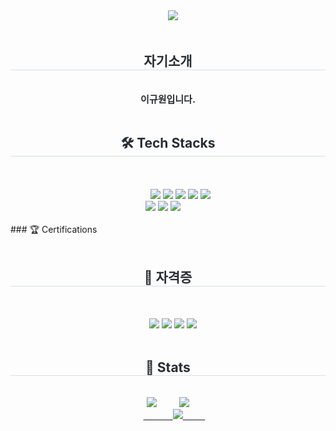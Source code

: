 <div align="center">
    <img src="https://capsule-render.vercel.app/api?type=rounded&color=gradient&height=120&text=Hello&animation=&fontColor=000000&fontSize=70" />
</div>

<div align="center"> 
    <h2 style="border-bottom: 1px solid #d8dee4; color: #282d33;"> 자기소개 </h2>  
    <div style="font-weight: 700; font-size: 15px; text-align: center; color: #282d33;"> 이규원입니다. </div>
</div>

<div align="center">
    <h2 style="border-bottom: 1px solid #d8dee4; color: #282d33;"> 🛠️ Tech Stacks </h2> <br> 
    <div style="margin: 0 auto; text-align: center;" align="center"> 
        <img src="https://img.shields.io/badge/HTML5-E34F26?style=for-the-badge&logo=HTML5&logoColor=white"> <img src="https://img.shields.io/badge/CSS3-1572B6?style=for-the-badge&logo=CSS3&logoColor=white"> <img src="https://img.shields.io/badge/C-A8B9CC?style=for-the-badge&logo=C&logoColor=white"> <img src="https://img.shields.io/badge/Git-F05032?style=for-the-badge&logo=Git&logoColor=white"> <img src="https://img.shields.io/badge/Javascript-F7DF1E?style=for-the-badge&logo=Javascript&logoColor=white"> <br/> <img src="https://img.shields.io/badge/Matlab-0076a8?style=for-the-badge&logo=Matlab&logoColor=white"> <img src="https://img.shields.io/badge/MySQL-4479A1?style=for-the-badge&logo=MySQL&logoColor=white"> <img src="https://img.shields.io/badge/React-61DAFB?style=for-the-badge&logo=React&logoColor=white">
    </div>
</div>

<br>
### 🏆 Certifications
<div align="center">
  <div data-iframe-width="150" data-iframe-height="270" data-share-badge-id="44062632-11dd-49fd-9b4f-189804983c40" data-share-badge-host="https://www.credly.com"></div>
  <script type="text/javascript" async src="//cdn.credly.com/assets/utilities/embed.js"></script>
</div>

<div align="center">
    <h2 style="border-bottom: 1px solid #d8dee4; color: #282d33;"> 📜 자격증 </h2> <br>
    <div style="margin: 0 auto; text-align: center;" align="center">
        <img src="https://img.shields.io/badge/네트워크관리사-56B830?style=for-the-badge"> <img src="https://img.shields.io/badge/정보처리산업기사-0052D4?style=for-the-badge"> <img src="https://img.shields.io/badge/사무자동화산업기사-FFC000?style=for-the-badge"> <img src="https://img.shields.io/badge/AWS%20Certified%20Cloud%20Practitioner-FF9900?style=for-the-badge&logo=amazonaws&logoColor=white">
    </div>
</div>

<div align="center"> 
    <h2 style="border-bottom: 1px solid #d8dee4; color: #282d33;"> 🏅 Stats </h2> 
    <div align="center">
        <img src="https://github-readme-stats.vercel.app/api?username=Leeguewon&bg_color=180,000000,&title_color=000000&text_color=000000" />
        <img src="https://github-readme-stats.vercel.app/api/top-langs/?username=Leeguewon&layout=compact&bg_color=180,000000,&title_color=000000&text_color=000000" />
        <br/>
        <a href="https://solved.ac/guewon12">
            <img src="http://mazassumnida.wtf/api/v2/generate_badge?boj=guewon12">
        </a>
    </div> 
</div>
